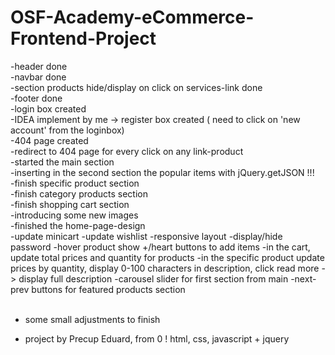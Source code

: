 # OSF-Academy-eCommerce-Frontend-Project<br>
-header done<br>
-navbar done<br>
-section products hide/display on click on services-link done<br>
-footer done<br>
-login box created<br>
-IDEA implement by me -> register box created ( need to click on 'new account' from the loginbox)<br>
-404 page created<br>
-redirect to 404 page for every click on any link-product<br>
-started the main section<br>
-inserting in the second section the popular items with jQuery.getJSON !!!<br>
-finish specific product section<br>
-finish category products section<br>
-finish shopping cart section<br>
-introducing some new images<br>
-finished the home-page-design<br>
-update minicart
-update wishlist
-responsive layout
-display/hide password
-hover product show +/heart buttons to add items
-in the cart, update total prices and quantity for products
-in the specific product update prices by quantity, display 0-100 characters in description, click read more - > display full description
-carousel slider for first section from main
-next-prev buttons for featured products section
<br>
<br>
- some small adjustments to finish
+ project by Precup Eduard, from 0 
! html, css, javascript + jquery
